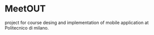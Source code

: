 # MeetOUT

project for course desing and implementation of mobile application at Politecnico di milano.


